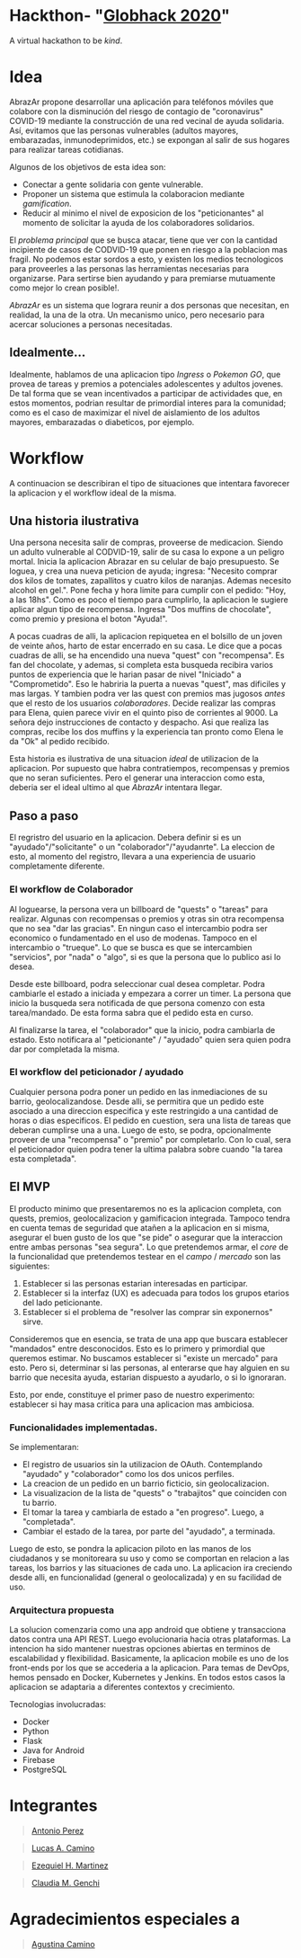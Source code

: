 # Hackthon- "[Globhack 2020](https://www.linkedin.com/events/6661728790860881920/)"
A virtual hackathon to be *kind*.

# Idea

AbrazAr propone desarrollar una aplicación para teléfonos móviles que colabore con la disminución del riesgo de contagio de "coronavirus" COVID-19 mediante la construcción de una red vecinal de ayuda solidaria. Así, evitamos que las personas vulnerables (adultos mayores, embarazadas, inmunodeprimidos, etc.) se expongan al salir de sus hogares para realizar tareas cotidianas.

Algunos de los objetivos de esta idea son:

* Conectar a gente solidaria con gente vulnerable.
* Proponer un sistema que estimula la colaboracion mediante *gamification*. 
* Reducir al minimo el nivel de exposicion de los "peticionantes" al momento de solicitar la ayuda de los colaboradores solidarios.

El *problema principal* que se busca atacar, tiene que ver con la cantidad incipiente de casos de CODVID-19 que ponen en riesgo a la poblacion mas fragil. No podemos estar sordos a esto, y existen los medios tecnologicos para proveerles a las personas las herramientas necesarias para organizarse. Para sertirse bien ayudando y para premiarse mutuamente como mejor lo crean posible!.

*AbrazAr* es un sistema que lograra reunir a dos personas que necesitan, en realidad, la una de la otra. Un mecanismo unico, pero necesario para acercar soluciones a personas necesitadas.

## Idealmente...

Idealmente, hablamos de una aplicacion tipo *Ingress* o *Pokemon GO*, que provea de tareas y premios a potenciales adolescentes y adultos jovenes. De tal forma que se vean incentivados a participar de actividades que, en estos momentos, podrian resultar de primordial interes para la comunidad; como es el caso de maximizar el nivel de aislamiento de los adultos mayores, embarazadas o diabeticos, por ejemplo.

# Workflow

A continuacion se describiran el tipo de situaciones que intentara favorecer la aplicacion y el workflow ideal de la misma.

## Una historia ilustrativa

Una persona necesita salir de compras, proveerse de medicacion. Siendo un adulto vulnerable al CODVID-19, salir de su casa lo expone a un peligro mortal. Inicia la aplicacion Abrazar en su celular de bajo presupuesto. Se loguea, y crea una nueva peticion de ayuda; ingresa:
"Necesito comprar dos kilos de tomates, zapallitos y cuatro kilos de naranjas. Ademas necesito alcohol en gel.". Pone fecha y hora limite para cumplir con el pedido: "Hoy, a las 18hs". Como es poco el tiempo para cumplirlo, la aplicacion le sugiere aplicar algun tipo de recompensa. Ingresa "Dos muffins de chocolate", como premio y presiona el boton "Ayuda!".

A pocas cuadras de alli, la aplicacion repiquetea en el bolsillo de un joven de veinte años, harto de estar encerrado en su casa. Le dice que a pocas cuadras de alli, se ha encendido una nueva "quest" con "recompensa". Es fan del chocolate, y ademas, si completa esta busqueda recibira varios puntos de experiencia que le harian pasar de nivel "Iniciado" a "Comprometido". Eso le habriria la puerta a nuevas "quest", mas dificiles y mas largas. Y tambien podra ver las quest con premios mas jugosos *antes* que el resto de los usuarios *colaboradores*. Decide realizar las compras para Elena, quien parece vivir en el quinto piso de corrientes al 9000. La señora dejo instrucciones de contacto y despacho. Asi que realiza las compras, recibe los dos muffins y la experiencia tan pronto como Elena le da "Ok" al pedido recibido.

Esta historia es ilustrativa de una situacion *ideal* de utilizacion de la aplicacion. Por supuesto que habra contratiempos, recompensas y premios que no seran suficientes. Pero el generar una interaccion como esta, deberia ser el ideal ultimo al que *AbrazAr* intentara llegar.

## Paso a paso

El regristro del usuario en la aplicacion. Debera definir si es un "ayudado"/"solicitante" o un "colaborador"/"ayudanrte". La eleccion de esto, al momento del registro, llevara a una experiencia de usuario completamente diferente.

### El workflow de Colaborador

Al loguearse, la persona vera un billboard de "quests" o "tareas" para realizar. Algunas con recompensas o premios y otras sin otra recompensa que no sea "dar las gracias". En ningun caso el intercambio podra ser economico o fundamentado en el uso de modenas. Tampoco en el intercambio o "trueque". Lo que se busca es que se intercambien "servicios", por "nada" o "algo", si es que la persona que lo publico asi lo desea.

Desde este billboard, podra seleccionar cual desea completar. Podra cambiarle el estado a iniciada y empezara a correr un timer. La persona que inicio la busqueda sera notificada de que persona comenzo con esta tarea/mandado. De esta forma sabra que el pedido esta en curso. 

Al finalizarse la tarea, el "colaborador" que la inicio, podra cambiarla de estado. Esto notificara al "peticionante" / "ayudado" quien sera quien podra dar por completada la misma.

### El workflow del peticionador / ayudado

Cualquier persona podra poner un pedido en las inmediaciones de su barrio, geolocalizandose. Desde alli, se permitira que un pedido este asociado a una direccion especifica y este restringido a una cantidad de horas o dias especificos. El pedido en cuestion, sera una lista de tareas que deberan cumplirse una a una. Luego de esto, se podra, opcionalmente proveer de una "recompensa" o "premio" por completarlo. Con lo cual, sera el peticionador quien podra tener la ultima palabra sobre cuando "la tarea esta completada".

## El MVP

El producto minimo que presentaremos no es la aplicacion completa, con quests, premios, geolocalizacion y gamificacion integrada. Tampoco tendra en cuenta temas de seguridad que atañen a la aplicacion en si misma, asegurar el buen gusto de los que "se pide" o asegurar que la interaccion entre ambas personas "sea segura". Lo que pretendemos armar, el *core* de la funcionalidad que pretendemos testear en el *campo* / *mercado* son las siguientes:

1. Establecer si las personas estarian interesadas en participar.
2. Establecer si la interfaz (UX) es adecuada para todos los grupos etarios del lado peticionante.
3. Establecer si el problema de "resolver las comprar sin exponernos" sirve.

Consideremos que en esencia, se trata de una app que buscara establecer "mandados" entre desconocidos. Esto es lo primero y primordial que queremos estimar. No buscamos establecer si "existe un mercado" para esto. Pero si, determinar si las personas, al enterarse que hay alguien en su barrio que necesita ayuda, estarian dispuesto a ayudarlo, o si lo ignoraran.

Esto, por ende, constituye el primer paso de nuestro experimento: establecer si hay masa critica para una aplicacion mas ambiciosa.

### Funcionalidades implementadas.

Se implementaran:

* El registro de usuarios sin la utilizacion de OAuth. Contemplando "ayudado" y "colaborador" como los dos unicos perfiles.
* La creacion de un pedido en un barrio ficticio, sin geolocalizacion.
* La visualizacion de la lista de "quests" o "trabajitos" que coinciden con tu barrio.
* El tomar la tarea y cambiarla de estado a "en progreso". Luego, a "completada".
* Cambiar el estado de la tarea, por parte del "ayudado", a terminada. 

Luego de esto, se pondra la aplicacion piloto en las manos de los ciudadanos y se monitoreara su uso y como se comportan en relacion a las tareas, los barrios y las situaciones de cada uno. La aplicacion ira creciendo desde alli, en funcionalidad (general o geolocalizada) y en su facilidad de uso.

### Arquitectura propuesta

La solucion comenzaria como una app android que obtiene y transacciona datos contra una API REST. Luego evolucionaria hacia otras plataformas. La intencion ha sido mantener nuestras opciones abiertas en terminos de escalabilidad y flexibilidad. Basicamente, la aplicacion mobile es uno de los front-ends por los que se accederia a la aplicacion. Para temas de DevOps, hemos pensado en Docker, Kubernetes y Jenkins. En todos estos casos la aplicacion se adaptaria a diferentes contextos y crecimiento.

Tecnologias involucradas:

* Docker
* Python
* Flask
* Java for Android
* Firebase
* PostgreSQL

# Integrantes

> [Antonio Perez](https://github.com/stranger01)

> [Lucas A. Camino](https://github.com/lucasca95)

> [Ezequiel H. Martinez](https://github.com/exemartinez)

> [Claudia M. Genchi](https://www.linkedin.com/in/claudia-genchi-84047811/)

# Agradecimientos especiales a

> [Agustina Camino](https://www.linkedin.com/in/mar%C3%ADa-agustina-camino-927269186/)










